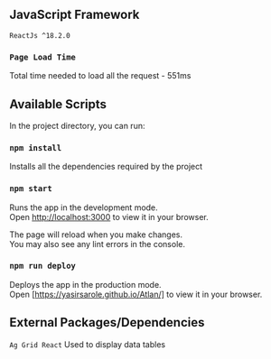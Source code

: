 ## JavaScript Framework

`ReactJs ^18.2.0`

### `Page Load Time`
Total time needed to load all the request - 551ms

## Available Scripts

In the project directory, you can run:

### `npm install`

Installs all the dependencies required by the project

### `npm start`

Runs the app in the development mode.\
Open [http://localhost:3000](http://localhost:3000) to view it in your browser.

The page will reload when you make changes.\
You may also see any lint errors in the console.

### `npm run deploy`

Deploys the app in the production mode.\
Open [https://yasirsarole.github.io/Atlan/] to view it in your browser.

## External Packages/Dependencies

`Ag Grid React`
Used to display data tables
